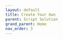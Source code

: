```yaml
---
layout: default
title: Create Your Own
parent: Script Solution
grand_parent: Home
nav_order: 3
---
```

<head>
<style>
pre code {
  display: block;
  padding: 10px;
  font-size: 12px;
} 
</style>
</head>